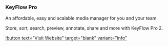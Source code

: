 ### KeyFlow Pro

An affordable, easy and scalable media manager for you and your team.

Store, sort, search, preview, annotate, share and more with KeyFlow Pro 2.

[!button text="Visit Website" target="blank" variant="info"](https://keyflowpro.com)
